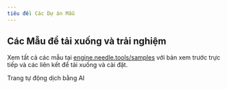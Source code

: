 ```yaml
---
tiêu đề: Các Dự án Mẫu
---
```


<sample src="https://engine.needle.tools/samples-uploads/physics-cannon/" />

## Các Mẫu để tải xuống và trải nghiệm
Xem tất cả các mẫu tại [engine.needle.tools/samples](https://engine.needle.tools/samples) với bản xem trước trực tiếp và các liên kết để tải xuống và cài đặt.
  
<!-- - [Brune Simons 20k](https://engine.needle.tools/samples/buno-simon-20k)  
  *Physics*
- [Stencil Portals](https://engine.needle.tools/samples/stencil-portals)  
  *URP RenderObject stencil to threejs*
- [Custom Shaders](https://engine.needle.tools/samples/custom-shaders)  
  *Unity ShaderGraph to threejs*
- [Sandbox](https://needle-tiny-starter.glitch.me/)  
  *Multi-user sandbox builder*
- [VideoPlayer](https://needle-videoplayer-sample.glitch.me/)  
  *Minimal Unity VideoPlayer sample*  
- [UI Button](https://engine.needle.tools/samples/ui-button)   
  *Minimal UI button event sample*
- [Spatial Trigger](https://needle-spatial-trigger-sample.glitch.me/)  
  *Define areas in your world and hookup events from Unity*
- and [more](https://engine.needle.tools/samples/)

---

<sample src="https://engine.needle.tools/samples/particles/" />

<video-embed src="https://user-images.githubusercontent.com/5083203/189970610-9f913d5e-4f77-4a64-bc15-beb8220e82cf.mp4" />
 
<video-embed src="https://user-images.githubusercontent.com/5083203/189973474-2d907e1c-fae3-439f-a349-5fe2c9b25b15.mp4" />
 
<video-embed src="https://user-images.githubusercontent.com/5083203/190458268-c66bad1e-fd68-4171-85b0-2ce001591650.mp4" />

<sample src="https://engine.needle.tools/samples/stencil-portals/" />

<sample src="https://engine.needle.tools/samples/iframe-content/" /> -->


<!-- <actiongroup>
<action href="https://github.com/needle-tools/needle-engine-samples">Get the samples on github</action>
</actiongroup> -->

Trang tự động dịch bằng AI